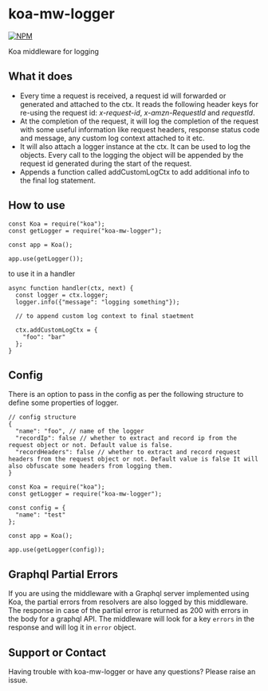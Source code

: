 # koa-mw-logger

[![NPM](https://nodei.co/npm/koa-mw-logger.png?downloads=true)](https://www.npmjs.com/package/koa-mw-logger/)

Koa middleware for logging

## What it does
- Every time a request is received, a request id will forwarded or generated and attached to the ctx. It reads the following header keys for re-using the request id: *x-request-id*, *x-amzn-RequestId* and *requestId*.
- At the completion of the request, it will log the completion of the request with some useful information like request headers, response status code and message, any custom log context attached to it etc.
- It will also attach a logger instance at the ctx. It can be used to log the objects. Every call to the logging the object will be appended by the request id generated during the start of the request.
- Appends a function called addCustomLogCtx to add additional info to the final log statement.

## How to use
```
const Koa = require("koa");
const getLogger = require("koa-mw-logger");

const app = Koa();

app.use(getLogger());
```

to use it in a handler
```
async function handler(ctx, next) {
  const logger = ctx.logger;
  logger.info({"message": "logging something"});

  // to append custom log context to final staetment

  ctx.addCustomLogCtx = {
    "foo": "bar"
  };
}
```

## Config
There is an option to pass in the config as per the following structure to define some properties of logger.

```
// config structure
{
  "name": "foo", // name of the logger
  "recordIp": false // whether to extract and record ip from the request object or not. Default value is false.
  "recordHeaders": false // whether to extract and record request headers from the request object or not. Default value is false It will also obfuscate some headers from logging them.
}

```

```
const Koa = require("koa");
const getLogger = require("koa-mw-logger");

const config = {
  "name": "test"
};

const app = Koa();

app.use(getLogger(config));
```

## Graphql Partial Errors
If you are using the middleware with a Graphql server implemented using Koa, the partial errors from resolvers are also logged by this middleware. The response in case of the partial error is returned as 200 with errors in the body for a graphql API. The middleware will look for a key `errors` in the response and will log it in `error` object.

## Support or Contact
Having trouble with koa-mw-logger or have any questions? Please raise an issue.
